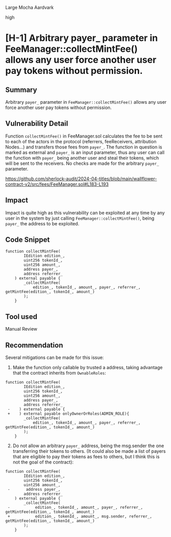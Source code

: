 Large Mocha Aardvark

high

# [H-1] Arbitrary payer_ parameter in FeeManager::collectMintFee() allows any user force another user pay tokens without permission.

## Summary

Arbitrary `payer_` parameter in `FeeManager::collectMintFee()` allows any user force another user pay tokens without permission.

## Vulnerability Detail

Function `collectMintFee()` in FeeManager.sol calculates the fee to be sent to each of the actors in the protocol (referrers, feeReceivers, attribution Nodes...) and transfers those fees from `payer_`. The function in question is marked as external and `payer_` is an input parameter, thus any user can call the function with `payer_` being another user and steal their tokens, which will be sent to the receivers. No checks are made for the arbitrary `payer_` parameter.

https://github.com/sherlock-audit/2024-04-titles/blob/main/wallflower-contract-v2/src/fees/FeeManager.sol#L183-L193

## Impact

Impact is quite high as this vulnerability can be exploited at any time by any user in the system by just calling `FeeManager::collectMintFee()`, being `payer_` the address to be exploited.

## Code Snippet

```solidity
function collectMintFee(
        IEdition edition_,
        uint256 tokenId_,
        uint256 amount_,
        address payer_,
        address referrer_
    ) external payable {
        _collectMintFee(
            edition_, tokenId_, amount_, payer_, referrer_, getMintFee(edition_, tokenId_, amount_)
        );
    }
```

## Tool used

Manual Review

## Recommendation

Several mitigations can be made for this issue:

1) Make the function only callable by trusted a address, taking advantage that the contract inherits from `OwnableRoles`:

```solidity
function collectMintFee(
        IEdition edition_,
        uint256 tokenId_,
        uint256 amount_,
        address payer_,
        address referrer_
 -    ) external payable {
 +    ) external payable onlyOwnerOrRoles(ADMIN_ROLE){
        _collectMintFee(
            edition_, tokenId_, amount_, payer_, referrer_, getMintFee(edition_, tokenId_, amount_)
        );
    }
```

2) Do not allow an arbitrary `payer_` address, being the msg.sender the one transferring their tokens to others. (It could also be made a list of payers that are eligible to pay their tokens as fees to others, but I think this is not the goal of the contract):

```solidity
function collectMintFee(
        IEdition edition_,
        uint256 tokenId_,
        uint256 amount_,
 -       address payer_,
        address referrer_
    ) external payable {
        _collectMintFee(
 -           edition_, tokenId_, amount_, payer_, referrer_, getMintFee(edition_, tokenId_, amount_)
 +           edition_, tokenId_, amount_, msg.sender, referrer_, getMintFee(edition_, tokenId_, amount_)
        );
    }
```